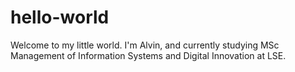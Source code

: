 # hello-world
Welcome to my little world.
I'm Alvin, and currently studying MSc Management of Information Systems and Digital Innovation at LSE.
